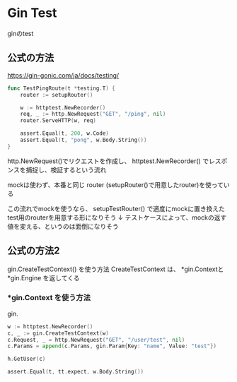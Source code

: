# Gin Test

ginのtest

## 公式の方法
https://gin-gonic.com/ja/docs/testing/
```go
func TestPingRoute(t *testing.T) {
	router := setupRouter()

	w := httptest.NewRecorder()
	req, _ := http.NewRequest("GET", "/ping", nil)
	router.ServeHTTP(w, req)

	assert.Equal(t, 200, w.Code)
	assert.Equal(t, "pong", w.Body.String())
}
```

http.NewRequest()でリクエストを作成し、
httptest.NewRecorder() でレスポンスを捕捉し、検証するという流れ

mockは使わず、本番と同じ router (setupRouter()で用意したrouter)を使っている

この流れでmockを使うなら、
setupTestRouter() で適度にmockに置き換えたtest用のrouterを用意する形になりそう
↓
テストケースによって、mockの返す値を変える、というのは面倒になりそう

## 公式の方法2

gin.CreateTestContext() を使う方法
CreateTestContext は、 *gin.Contextと *gin.Engine を返してくる

### *gin.Context を使う方法
gin.
```go
w := httptest.NewRecorder()
c, _ := gin.CreateTestContext(w)
c.Request, _ = http.NewRequest("GET", "/user/test", nil)
c.Params = append(c.Params, gin.Param{Key: "name", Value: "test"})

h.GetUser(c)

assert.Equal(t, tt.expect, w.Body.String())
```
<!--stackedit_data:
eyJoaXN0b3J5IjpbLTIwNzU3MzI3NTIsODM1NzA2NzA3LDEwMj
k3ODg5NjJdfQ==
-->